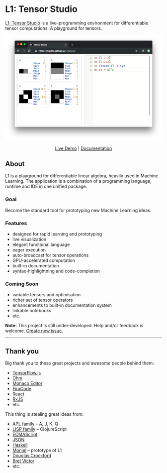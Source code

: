 # L1: Tensor Studio
[L1: Tensor Studio](https://mlajtos.github.io/L1/latest/) is a live-programming environment for differentiable tensor computations. A playground for tensors.

[![Screenshot](Screenshots/Screenshot3.png)](https://mlajtos.github.io/L1/latest/)

<p align="center"><a href="https://mlajtos.github.io/L1/latest/">Live Demo</a> | <a href="https://github.com/mlajtos/L1/blob/master/src/components/Interpreter/modules/Documentation/doc.md">Documentation</a></p>

## About

L1 is a playground for differentiable linear algebra, heavily used in Machine Learning. The application is a combination of a programming language, runtime and IDE in one unified package.

### Goal

Become the standard tool for prototyping new Machine Learning ideas.

### Features
* designed for rapid learning and prototyping
* live visualization
* elegant functional language
* eager execution
* auto-broadcast for tensor operations
* GPU-accelerated computation
* built-in documentation
* syntax-highlightning and code-completion

### Coming Soon
* variable tensors and optimisation
* richer set of tensor operators
* enhancements to built-in documentation system
* linkable notebooks
* etc.

**Note:** This project is still under-developed. Help and/or feedback is welcome. [Create new issue.](https://github.com/mlajtos/L1/issues/new)

---

## Thank you

Big thank you to these great projects and awesome people behind them:
- [TensorFlow.js](https://github.com/tensorflow/tfjs)
- [Ohm](https://github.com/harc/ohm)
- [Monaco Editor](https://github.com/Microsoft/monaco-editor)
- [FiraCode](https://github.com/tonsky/FiraCode)
- [React](https://github.com/facebook/react)
- [RxJS](https://github.com/Reactive-Extensions/RxJS)
- etc.

This thing is stealing great ideas from:
- [APL family](https://en.wikipedia.org/wiki/APL_(programming_language)) – A, [J](https://en.wikipedia.org/wiki/J_(programming_language)), K, Q
- [LISP family](https://en.wikipedia.org/wiki/Lisp_(programming_language)) – ClojureScript
- [ECMAScript](https://en.wikipedia.org/wiki/JavaScript)
- [JSON](https://www.json.org/)
- [Haskell](https://en.wikipedia.org/wiki/Haskell_(programming_language))
- [Moniel](https://github.com/mlajtos/moniel) – prototype of L1
- [Douglas Crockford](https://www.youtube.com/watch?v=NPB34lDZj3E)
- [Bret Victor](https://vimeo.com/36579366)
- etc.
